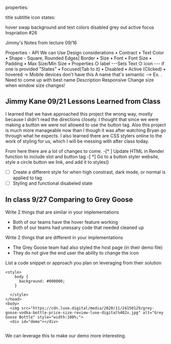 properties:

title
subtitle
icon
states:

hover
swap background and text colors
disabled
grey out
active
focus
Inspriation #26

Jimmy's Notes from lecture 09/16

Properties - API We can Use Design considerations 
• Contract 
• Text Color 
• Shape - Square, Rounded Edges| Border 
• Size 
• Font 
• Font Size 
• Padding 
• Max Size/Min Size 
• Properties 
○ label ---Sets Text ○
 icon --- if one is provided "States" • Focused(Tab to it) 
 • Disabled 
 • Active (Clicked) 
 • hovered -> Mobile devices don't have this A name that's semantic --> Ex. . Need to come up with best name Description Responsive Change size when window size changes!

 ## Jimmy Kane 09/21 Lessons Learned from Class
 I learned that we have approached this project the wrong way, mostly because I didn't read the directions closely.  I thought that since we were making a button we were not allowed to use the button tag.  Also this project is much more manageable now than I though it was after watching Bryan go through what he expects.  I also learned there are CSS stylers online to the work of styling for us, which I will be messing with after class today.

 From here there are a lot of changes to come.
 -[* ] Update HTML in Render function to include slot and button tag
 -[ *] Go to a button styler website, style a circle button we link, and add it to styles()
 -[ ] Create a different style for when high constrast, dark mode, or normal is applied to tag
 -[ ] Styling and functional disabeled state

 ## In class 9/27 Comparing to Grey Goose
Write 2 things that are similar in your implementations
* Both of our teams have the hover feature working
* Both of our teams had unessary code that needed cleaned up


Write 2 things that are different in your implementations
* The Grey Goose team had also styled the host page (in their demo file)
* They do not give the end user the ability to change the icon 

List a code snippet or approach you plan on leveraging from their solution
```
<style>
    body {
      background: #000000;
    }
    
  </style>
</head>
<body>
  <img src="https://cdn.luxe.digital/media/2020/11/24150129/grey-goose-vodka-bottle-price-size-review-luxe-digital%402x.jpg" alt="Grey Goose Bottle" style="width:100%;">
  <div id="demo"></div>
  
  ```
  We can leverage this to make our demo more interesting. 



 
